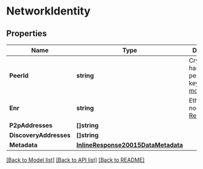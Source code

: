 # NetworkIdentity

## Properties

Name | Type | Description | Notes
------------ | ------------- | ------------- | -------------
**PeerId** | **string** | Cryptographic hash of a peer’s public key. [Read more](https://docs.libp2p.io/concepts/peer-id/) | [optional] 
**Enr** | **string** | Ethereum node record. [Read more](https://eips.ethereum.org/EIPS/eip-778) | [optional] 
**P2pAddresses** | **[]string** |  | [optional] 
**DiscoveryAddresses** | **[]string** |  | [optional] 
**Metadata** | [**InlineResponse20015DataMetadata**](inline_response_200_15_data_metadata.md) |  | [optional] 

[[Back to Model list]](../README.md#documentation-for-models) [[Back to API list]](../README.md#documentation-for-api-endpoints) [[Back to README]](../README.md)


